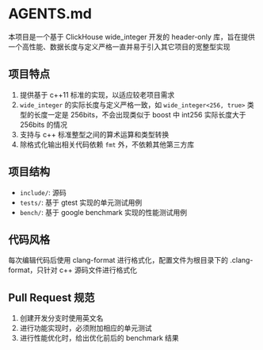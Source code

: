 # AGENTS.md

本项目是一个基于 ClickHouse wide_integer 开发的 header-only 库，旨在提供一个高性能、数据长度与定义严格一直并易于引入其它项目的宽整型实现

## 项目特点
1. 提供基于 c++11 标准的实现，以适应较老项目需求
2. `wide_integer` 的实际长度与定义严格一致，如 `wide_integer<256, true>` 类型的长度一定是 256bits，不会出现类似于 boost 中 int256 实际长度大于 256bits 的情况
3. 支持与 c++ 标准整型之间的算术运算和类型转换
4. 除格式化输出相关代码依赖 `fmt` 外，不依赖其他第三方库

## 项目结构
- `include/`: 源码
- `tests/`: 基于 gtest 实现的单元测试用例
- `bench/`: 基于 google benchmark 实现的性能测试用例

## 代码风格
每次编辑代码后使用 clang-format 进行格式化，配置文件为根目录下的 .clang-format，只针对 c++ 源码文件进行格式化

## Pull Request 规范
1. 创建开发分支时使用英文名
2. 进行功能实现时，必须附加相应的单元测试
3. 进行性能优化时，给出优化前后的 benchmark 结果
